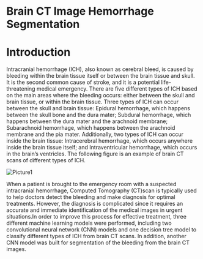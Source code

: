 # Brain CT Image Hemorrhage Segmentation

# Introduction
Intracranial hemorrhage (ICH), also known as cerebral bleed, is caused by bleeding within the brain tissue itself or between the brain tissue and skull. It is the second common cause of stroke, and it is a potential life-threatening medical emergency. There are five different types of ICH based on the main areas where the bleeding occurs: either between the skull and brain tissue, or within the brain tissue. Three types of ICH can occur between the skull and brain tissue: Epidural hemorrhage, which happens between the skull bone and the dura mater; Subdural hemorrhage, which happens between the dura mater and the arachnoid membrane; Subarachnoid hemorrhage, which happens between the arachnoid membrane and the pia mater. Additionally, two types of ICH can occur inside the brain tissue: Intracerebral hemorrhage, which occurs anywhere inside the brain tissue itself; and Intraventricular hemorrhage, which occurs in the brain’s ventricles. The following figure is an example of brain CT scans of different types of ICH.

![Picture1](https://github.com/luqian07/hemorrhage-segmentation/assets/146892721/707d0862-f9cb-497e-8d73-d8cc8fffdc71)

When a patient is brought to the emergency room with a suspected intracranial hemorrhage, Computed Tomography (CT)scan is typically used to help doctors detect the bleeding and make diagnosis for optimal treatments. However, the diagnosis is complicated since it requires an accurate and immediate identification of the medical images in urgent situations.In order to improve this process for effective treatment, three different machine learning models were performed, including two convolutional neural network (CNN) models and one decision tree model to classify different types of ICH from brain CT scans. In addition, another CNN model was built for segmentation of the bleeding from the brain CT images.
